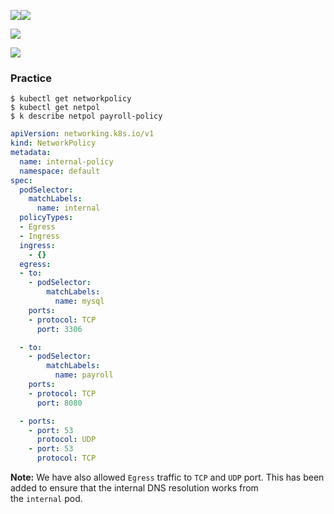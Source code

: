 ![](www.udemy.com_course_certified-kubernetes-application-developer_learn_lecture_24491680.png)![](www.udemy.com_course_certified-kubernetes-application-developer_learn_lecture_24491680%20(1).png)


![](www.udemy.com_course_certified-kubernetes-application-developer_learn_lecture_24491680%20(2).png)

![](www.udemy.com_course_certified-kubernetes-application-developer_learn_lecture_24491680%20(3).png)


### Practice


```
$ kubectl get networkpolicy
$ kubectl get netpol
$ k describe netpol payroll-policy
```

```yml
apiVersion: networking.k8s.io/v1
kind: NetworkPolicy
metadata:
  name: internal-policy
  namespace: default
spec:
  podSelector:
    matchLabels:
      name: internal
  policyTypes:
  - Egress
  - Ingress
  ingress:
    - {}
  egress:
  - to:
    - podSelector:
        matchLabels:
          name: mysql
    ports:
    - protocol: TCP
      port: 3306

  - to:
    - podSelector:
        matchLabels:
          name: payroll
    ports:
    - protocol: TCP
      port: 8080

  - ports:
    - port: 53
      protocol: UDP
    - port: 53
      protocol: TCP
```


**Note:** We have also allowed `Egress` traffic to `TCP` and `UDP` port. This has been added to ensure that the internal DNS resolution works from the `internal` pod.

